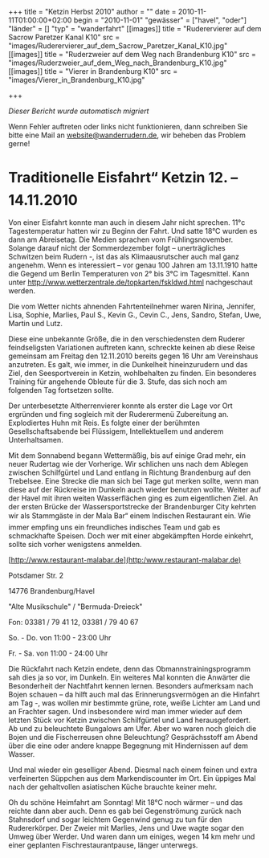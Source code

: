 +++
title = "Ketzin Herbst 2010"
author = ""
date = 2010-11-11T01:00:00+02:00
begin = "2010-11-01"
"gewässer" = ["havel", "oder"]
"länder" = []
"typ" = "wanderfahrt"
[[images]]
title = "Ruderervierer auf dem Sacrow Paretzer Kanal K10"
src = "images/Ruderervierer_auf_dem_Sacrow_Paretzer_Kanal_K10.jpg"
[[images]]
title = "Ruderzweier auf dem Weg nach Brandenburg K10"
src = "images/Ruderzweier_auf_dem_Weg_nach_Brandenburg_K10.jpg"
[[images]]
title = "Vierer in Brandenburg K10"
src = "images/Vierer_in_Brandenburg_K10.jpg"

+++


*Dieser Bericht wurde automatisch migriert*

Wenn Fehler auftreten oder links nicht funktionieren, dann schreiben Sie bitte eine Mail an website@wanderrudern.de, wir beheben das Problem gerne!



# Traditionelle Eisfahrt“ Ketzin 12. – 14.11.2010


Von einer Eisfahrt konnte man auch in diesem Jahr nicht sprechen. 11°c Tagestemperatur hatten wir zu Beginn der Fahrt. Und satte 18°C wurden es dann am Abreisetag. Die Medien sprachen vom Frühlingsnovember. Solange darauf nicht der Sommerdezember folgt – unerträgliches Schwitzen beim Rudern -, ist das als Klimaausrutscher auch mal ganz angenehm. Wenn es interessiert – vor genau 100 Jahren am 13.11.1910 hatte die Gegend um Berlin Temperaturen von 2° bis 3°C im Tagesmittel. Kann unter http://www.wetterzentrale.de/topkarten/fskldwd.html nachgeschaut werden.

Die vom Wetter nichts ahnenden Fahrtenteilnehmer waren Nirina, Jennifer, Lisa, Sophie, Marlies, Paul S., Kevin G., Cevin C., Jens, Sandro, Stefan, Uwe, Martin und Lutz.

Diese eine unbekannte Größe, die in den verschiedensten dem Ruderer feindseligsten Variationen auftreten kann, schreckte keinen ab diese Reise gemeinsam am Freitag den 12.11.2010 bereits gegen 16 Uhr am Vereinshaus anzutreten. Es galt, wie immer, in die Dunkelheit hineinzurudern und das Ziel, den Seesportverein in Ketzin, wohlbehalten zu finden. Ein besonderes Training für angehende Obleute für die 3. Stufe, das sich noch am folgenden Tag fortsetzen sollte.

Der unterbesetzte Altherrenvierer konnte als erster die Lage vor Ort ergründen und fing sogleich mit der Ruderermenü Zubereitung an. Explodiertes Huhn mit Reis. Es folgte einer der berühmten Gesellschaftsabende bei Flüssigem, Intellektuellem und anderem Unterhaltsamen.

Mit dem Sonnabend begann Wettermäßig, bis auf einige Grad mehr, ein neuer Rudertag wie der Vorherige. Wir schlichen uns nach dem Ablegen zwischen Schilfgürtel und Land entlang in Richtung Brandenburg auf den Trebelsee. Eine Strecke die man sich bei Tage gut merken sollte, wenn man diese auf der Rückreise im Dunkeln auch wieder benutzen wollte. Weiter auf der Havel mit ihren weiten Wasserflächen ging es zum eigentlichen Ziel. An der ersten Brücke der Wassersportstrecke der Brandenburger City kehrten wir als Stammgäste in der Mala Bar“ einem Indischen Restaurant ein. Wie immer empfing uns ein freundliches indisches Team und gab es schmackhafte Speisen. Doch wer mit einer abgekämpften Horde einkehrt, sollte sich vorher wenigstens anmelden.

[http://www.restaurant-malabar.de](http:/www.restaurant-malabar.de)

Potsdamer Str. 2

14776 Brandenburg/Havel

"Alte Musikschule" / "Bermuda-Dreieck"

Fon: 03381 / 79 41 12, 03381 / 79 40 67

So. - Do. von 11:00 - 23:00 Uhr

Fr. - Sa. von 11:00 - 24:00 Uhr

Die Rückfahrt nach Ketzin endete, denn das Obmannstrainingsprogramm sah dies ja so vor, im Dunkeln. Ein weiteres Mal konnten die Anwärter die Besonderheit der Nachtfahrt kennen lernen. Besonders aufmerksam nach Bojen schauen – da hilft auch mal das Erinnerungsvermögen an die Hinfahrt am Tag -, was wollen mir bestimmte grüne, rote, weiße Lichter am Land und an Frachter sagen. Und insbesondere wird man immer wieder auf dem letzten Stück vor Ketzin zwischen Schilfgürtel und Land herausgefordert. Ab und zu beleuchtete Bungalows am Ufer. Aber wo waren noch gleich die Bojen und die Fischerreusen ohne Beleuchtung? Gesprächsstoff am Abend über die eine oder andere knappe Begegnung mit Hindernissen auf dem Wasser.

Und mal wieder ein geselliger Abend. Diesmal nach einem feinen und extra verfeinerten Süppchen aus dem Markendiscounter im Ort. Ein üppiges Mal nach der gehaltvollen asiatischen Küche brauchte keiner mehr.

Oh du schöne Heimfahrt am Sonntag! Mit 18°C noch wärmer – und das reichte dann aber auch. Denn es gab bei Gegenströmung zurück nach Stahnsdorf und sogar leichtem Gegenwind genug zu tun für den Rudererkörper. Der Zweier mit Marlies, Jens und Uwe wagte sogar den Umweg über Werder. Und waren dann um einiges, wegen 14 km mehr und einer geplanten Fischrestaurantpause, länger unterwegs.
